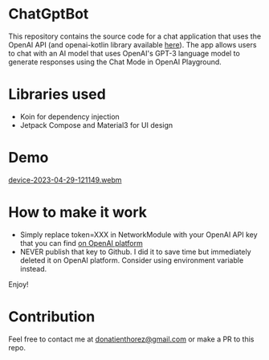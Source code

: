 # ChatGptBot

This repository contains the source code for a chat application that uses the OpenAI API (and openai-kotlin library available [here](https://github.com/aallam/openai-kotlin)).
The app allows users to chat with an AI model that uses OpenAI's GPT-3 language model to generate responses using the Chat Mode in OpenAI Playground.

# Libraries used
- Koin for dependency injection
- Jetpack Compose and Material3 for UI design

# Demo
[device-2023-04-29-121149.webm](https://user-images.githubusercontent.com/5604165/235278948-49e01143-1090-4d79-8310-7449466faaab.webm)

# How to make it work
- Simply replace token=XXX in NetworkModule with your OpenAI API key that you can find [on OpenAI platform](https://platform.openai.com/)
- NEVER publish that key to Github. I did it to save time but immediately deleted it on OpenAI platform. Consider using environment variable instead. 

Enjoy!

# Contribution
Feel free to contact me at donatienthorez@gmail.com or make a PR to this repo.
